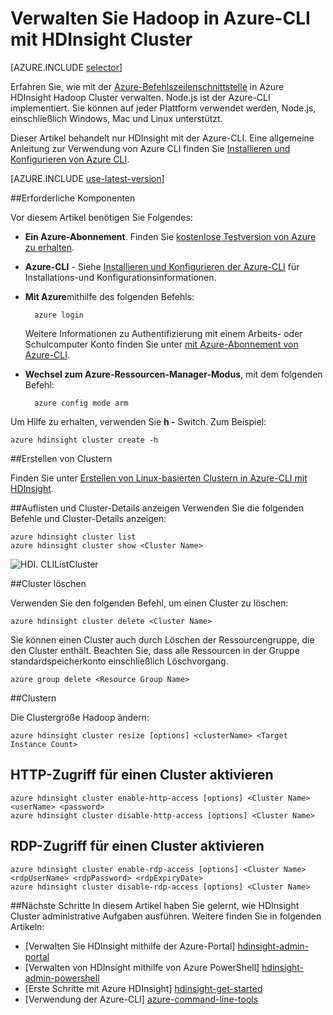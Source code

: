 <properties
    pageTitle="Hadoop Cluster mithilfe von Azure CLI verwalten | Microsoft Azure"
    description="Verwendung der Azure-CLI Hadoop Cluster HDIsight verwalten"
    services="hdinsight"
    editor="cgronlun"
    manager="jhubbard"
    authors="mumian"
    tags="azure-portal"
    documentationCenter=""/>

<tags
    ms.service="hdinsight"
    ms.workload="big-data"
    ms.tgt_pltfrm="na"
    ms.devlang="na"
    ms.topic="article"
    ms.date="08/10/2016"
    ms.author="jgao"/>

# <a name="manage-hadoop-clusters-in-hdinsight-using-the-azure-cli"></a>Verwalten Sie Hadoop in Azure-CLI mit HDInsight Cluster

[AZURE.INCLUDE [selector](../../includes/hdinsight-portal-management-selector.md)]

Erfahren Sie, wie mit der [Azure-Befehlszeilenschnittstelle](../xplat-cli-install.md) in Azure HDInsight Hadoop Cluster verwalten. Node.js ist der Azure-CLI implementiert. Sie können auf jeder Plattform verwendet werden, Node.js, einschließlich Windows, Mac und Linux unterstützt.

Dieser Artikel behandelt nur HDInsight mit der Azure-CLI. Eine allgemeine Anleitung zur Verwendung von Azure CLI finden Sie [Installieren und Konfigurieren von Azure CLI][azure-command-line-tools].

[AZURE.INCLUDE [use-latest-version](../../includes/hdinsight-use-latest-cli.md)]

##<a name="prerequisites"></a>Erforderliche Komponenten

Vor diesem Artikel benötigen Sie Folgendes:

- **Ein Azure-Abonnement**. Finden Sie [kostenlose Testversion von Azure zu erhalten](https://azure.microsoft.com/documentation/videos/get-azure-free-trial-for-testing-hadoop-in-hdinsight/).
- **Azure-CLI** - Siehe [Installieren und Konfigurieren der Azure-CLI](../xplat-cli-install.md) für Installations-und Konfigurationsinformationen.
- **Mit Azure**mithilfe des folgenden Befehls:

        azure login

    Weitere Informationen zu Authentifizierung mit einem Arbeits- oder Schulcomputer Konto finden Sie unter [mit Azure-Abonnement von Azure-CLI](xplat-cli-connect.md).
    
- **Wechsel zum Azure-Ressourcen-Manager-Modus**, mit dem folgenden Befehl:

        azure config mode arm

Um Hilfe zu erhalten, verwenden Sie **h -** Switch.  Zum Beispiel:

    azure hdinsight cluster create -h
    
##<a name="create-clusters"></a>Erstellen von Clustern

Finden Sie unter [Erstellen von Linux-basierten Clustern in Azure-CLI mit HDInsight](hdinsight-hadoop-create-linux-clusters-azure-cli.md).

##<a name="list-and-show-cluster-details"></a>Auflisten und Cluster-Details anzeigen
Verwenden Sie die folgenden Befehle und Cluster-Details anzeigen:

    azure hdinsight cluster list
    azure hdinsight cluster show <Cluster Name>

![HDI. CLIListCluster][image-cli-clusterlisting]


##<a name="delete-clusters"></a>Cluster löschen

Verwenden Sie den folgenden Befehl, um einen Cluster zu löschen:

    azure hdinsight cluster delete <Cluster Name>

Sie können einen Cluster auch durch Löschen der Ressourcengruppe, die den Cluster enthält. Beachten Sie, dass alle Ressourcen in der Gruppe standardspeicherkonto einschließlich Löschvorgang.

    azure group delete <Resource Group Name>

##<a name="scale-clusters"></a>Clustern

Die Clustergröße Hadoop ändern:

    azure hdinsight cluster resize [options] <clusterName> <Target Instance Count>


## <a name="enabledisable-http-access-for-a-cluster"></a>HTTP-Zugriff für einen Cluster aktivieren

    azure hdinsight cluster enable-http-access [options] <Cluster Name> <userName> <password>
    azure hdinsight cluster disable-http-access [options] <Cluster Name>

## <a name="enabledisable-rdp-access-for-a-cluster"></a>RDP-Zugriff für einen Cluster aktivieren

    azure hdinsight cluster enable-rdp-access [options] <Cluster Name> <rdpUserName> <rdpPassword> <rdpExpiryDate>
    azure hdinsight cluster disable-rdp-access [options] <Cluster Name>


##<a name="next-steps"></a>Nächste Schritte
In diesem Artikel haben Sie gelernt, wie HDInsight Cluster administrative Aufgaben ausführen. Weitere finden Sie in folgenden Artikeln:

* [Verwalten Sie HDInsight mithilfe der Azure-Portal] [hdinsight-admin-portal]
* [Verwalten von HDInsight mithilfe von Azure PowerShell] [hdinsight-admin-powershell]
* [Erste Schritte mit Azure HDInsight] [hdinsight-get-started]
* [Verwendung der Azure-CLI] [azure-command-line-tools]


[azure-command-line-tools]: ../xplat-cli-install.md
[azure-create-storageaccount]: ../storage-create-storage-account.md
[azure-purchase-options]: http://azure.microsoft.com/pricing/purchase-options/
[azure-member-offers]: http://azure.microsoft.com/pricing/member-offers/
[azure-free-trial]: http://azure.microsoft.com/pricing/free-trial/


[hdinsight-admin-portal]: hdinsight-administer-use-management-portal.md
[hdinsight-admin-powershell]: hdinsight-administer-use-powershell.md
[hdinsight-get-started]: hdinsight-hadoop-linux-tutorial-get-started.md

[image-cli-account-download-import]: ./media/hdinsight-administer-use-command-line/HDI.CLIAccountDownloadImport.png
[image-cli-clustercreation]: ./media/hdinsight-administer-use-command-line/HDI.CLIClusterCreation.png
[image-cli-clustercreation-config]: ./media/hdinsight-administer-use-command-line/HDI.CLIClusterCreationConfig.png
[image-cli-clusterlisting]: ./media/hdinsight-administer-use-command-line/HDI.CLIListClusters.png "Auflisten und Anzeigen von Clustern"
